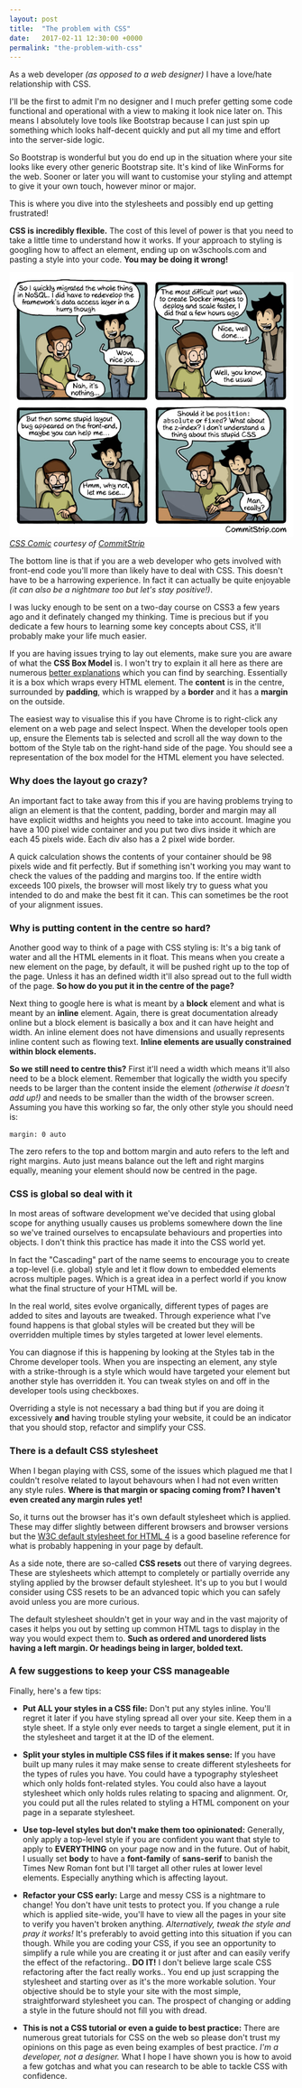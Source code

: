 ```yaml
---
layout: post
title:  "The problem with CSS"
date:   2017-02-11 12:30:00 +0000
permalink: "the-problem-with-css"
---
```


As a web developer *(as opposed to a web designer)* I have a love/hate relationship with CSS.

I'll be the first to admit I'm no designer and I much prefer getting some code functional and operational with a view to making it look
nice later on. This means I absolutely love tools like Bootstrap because I can just spin up something which looks half-decent quickly
and put all my time and effort into the server-side logic.

So Bootstrap is wonderful but you do end up in the situation where your site looks like every other generic Bootstrap site. It's kind of like
WinForms for the web. Sooner or later you will want to customise your styling and attempt to give it your own touch, however minor or major.

This is where you dive into the stylesheets and possibly end up getting frustrated! 

**CSS is incredibly flexible.** The cost of this level of power is that you need to take a little time to understand how it works. If your approach
to styling is googling how to affect an element, ending up on w3schools.com and pasting a style into your code. **You may be doing it wrong!**

![CSS Joke by CommitStrip](images/commitstrip-css-joke.jpg)
*[CSS Comic](http://www.commitstrip.com/en/2014/09/26/the-worst-issues-are-not-always-where-you-would-expect-them/) courtesy
of [CommitStrip](http://www.commitstrip.com)*

The bottom line is that if you are a web developer who gets involved with front-end code you'll more than likely have to deal with CSS.
This doesn't have to be a harrowing experience. In fact it can actually be quite enjoyable *(it can also be a nightmare too but let's stay
positive!)*.

I was lucky enough to be sent on a two-day course on CSS3 a few years ago and it definately changed my thinking. Time is precious
but if you dedicate a few hours to learning some key concepts about CSS, it'll probably make your life much easier.

If you are having issues trying to lay out elements, make sure you are aware of what the **CSS Box Model** is. I won't try to explain it
all here as there are numerous [better explanations](http://www.w3schools.com/css/css_boxmodel.asp) which you can find by searching.
Essentially it is a box which wraps every HTML element. The **content** is in the centre, surrounded by **padding**, which is wrapped by a **border** and
it has a **margin** on the outside.

The easiest way to visualise this if you have Chrome is to right-click any element on a web page and select Inspect. When the developer tools open
up, ensure the Elements tab is selected and scroll all the way down to the bottom of the Style tab on the right-hand side of the page. You should see
a representation of the box model for the HTML element you have selected.

### Why does the layout go crazy?

An important fact to take away from this if you are having problems trying to align an element is that the content, padding, border and margin may
all have explicit widths and heights you need to take into account. Imagine you have a 100 pixel wide container and you put two divs inside it which are
each 45 pixels wide. Each div also has a 2 pixel wide border.

A quick calculation shows the contents of your container should be 98 pixels wide and fit perfectly. But if something isn't working you may want to check
the values of the padding and margins too. If the entire width exceeds 100 pixels, the browser will most likely try to guess what you intended to do and make
the best fit it can. This can sometimes be the root of your alignment issues.

### Why is putting content in the centre so hard?

Another good way to think of a page with CSS styling is: It's a big tank of water and all the HTML elements in it float. This means when you create
a new element on the page, by default, it will be pushed right up to the top of the page. Unless it has an defined width it'll also spread out to
the full width of the page. **So how do you put it in the centre of the page?**

Next thing to google here is what is meant by a **block** element and what is meant by an **inline** element. Again, there is great documentation
already online but a block element is basically a box and it can have height and width. An inline element does not have dimensions and usually represents
inline content such as flowing text. **Inline elements are usually constrained within block elements.**

**So we still need to centre this?** First it'll need a width which means it'll also need to be a block element. Remember that logically the width you specify
needs to be larger than the content inside the element *(otherwise it doesn't add up!)* and needs to be smaller than the width of the browser screen. Assuming
you have this working so far, the only other style you should need is:

```
margin: 0 auto
```

The zero refers to the top and bottom margin and auto refers to the left and right margins. Auto just means balance out the left and right margins equally,
meaning your element should now be centred in the page.

### CSS is global so deal with it

In most areas of software development we've decided that using global scope for anything usually causes us problems somewhere down the line so we've
trained ourselves to encapsulate behaviours and properties into objects. I don't think this practice has made it into the CSS world yet.

In fact the "Cascading" part of the name seems to encourage you to create a top-level (i.e. global) style and let it flow down to embedded elements across multiple pages.
Which is a great idea in a perfect world if you know what the final structure of your HTML will be.

In the real world, sites evolve organically, different types of pages are added to sites and layouts are tweaked. Through experience what I've found happens is that
global styles will be created but they will be overridden multiple times by styles targeted at lower level elements.

You can diagnose if this is happening by looking at the Styles tab in the Chrome developer tools. When you are inspecting an element, any style with a strike-through
is a style which would have targeted your element but another style has overridden it. You can tweak styles on and off in the developer tools using checkboxes.

Overriding a style is not necessary a bad thing but if you are doing it excessively **and** having trouble styling your website, it could be an indicator that you
should stop, refactor and simplify your CSS.

### There is a default CSS stylesheet

When I began playing with CSS, some of the issues which plagued me that I couldn't resolve related to layout behavours when I had not even written any style rules.
**Where is that margin or spacing coming from? I haven't even created any margin rules yet!**

So, it turns out the browser has it's own default stylesheet which is applied. These may differ slightly between different browsers and browser versions but
the [W3C default stylesheet for HTML 4](https://www.w3.org/TR/CSS2/sample.html) is a good baseline reference for what is probably happening in your page by default.

As a side note, there are so-called **CSS resets** out there of varying degrees. These are stylesheets which attempt to completely or partially override any styling applied by the browser
default stylesheet. It's up to you but I would consider using CSS resets to be an advanced topic which you can safely avoid unless you are more curious.

The default stylesheet shouldn't get in your way and in the vast majority of cases it helps you out by setting up common HTML tags to display in the way you would expect them to.
**Such as ordered and unordered lists having a left margin. Or headings being in larger, bolded text.**

### A few suggestions to keep your CSS manageable

Finally, here's a few tips:

- **Put ALL your styles in a CSS file:** Don't put any styles inline. You'll regret it later if you have styling spread all over your site. Keep them in a style sheet.
If a style only ever needs to target a single element, put it in the stylesheet and target it at the ID of the element.

- **Split your styles in multiple CSS files if it makes sense:** If you have built up many rules it may make sense to create different stylesheets for the types of rules
you have. You could have a typography stylesheet which only holds font-related styles. You could also have a layout stylesheet which only holds rules relating to spacing and alignment.
Or, you could put all the rules related to styling a HTML component on your page in a separate stylesheet.

- **Use top-level styles but don't make them too opinionated:** Generally, only apply a top-level style if you are confident you want that style to apply to **EVERYTHING** on your page now
and in the future. Out of habit, I usually set **body** to have a **font-family** of **sans-serif** to banish the Times New Roman font but I'll target all other rules at lower level elements. Especially
anything which is affecting layout.

- **Refactor your CSS early:** Large and messy CSS is a nightmare to change! You don't have unit tests to protect you. If you change a rule which is applied site-wide, you'll have to view all the pages
in your site to verify you haven't broken anything. *Alternatively, tweak the style and pray it works!* It's preferably to avoid getting into this situation if you can though. While you are coding
your CSS, if you see an opportunity to simplify a rule while you are creating it or just after and can easily verify the effect of the refactoring.. **DO IT!** I don't believe large scale CSS refactoring
after the fact really works.. You end up just scrapping the stylesheet and starting over as it's the more workable solution. Your objective should be to style your site with the most simple,
straightforward stylesheet you can. The prospect of changing or adding a style in the future should not fill you with dread.

- **This is not a CSS tutorial or even a guide to best practice:** There are numerous great tutorials for CSS on the web so please don't trust my opinions on this page as even being examples
of best practice. *I'm a developer, not a designer.* What I hope I have shown you is how to avoid a few gotchas and what you can research to be able to tackle CSS with confidence. 
